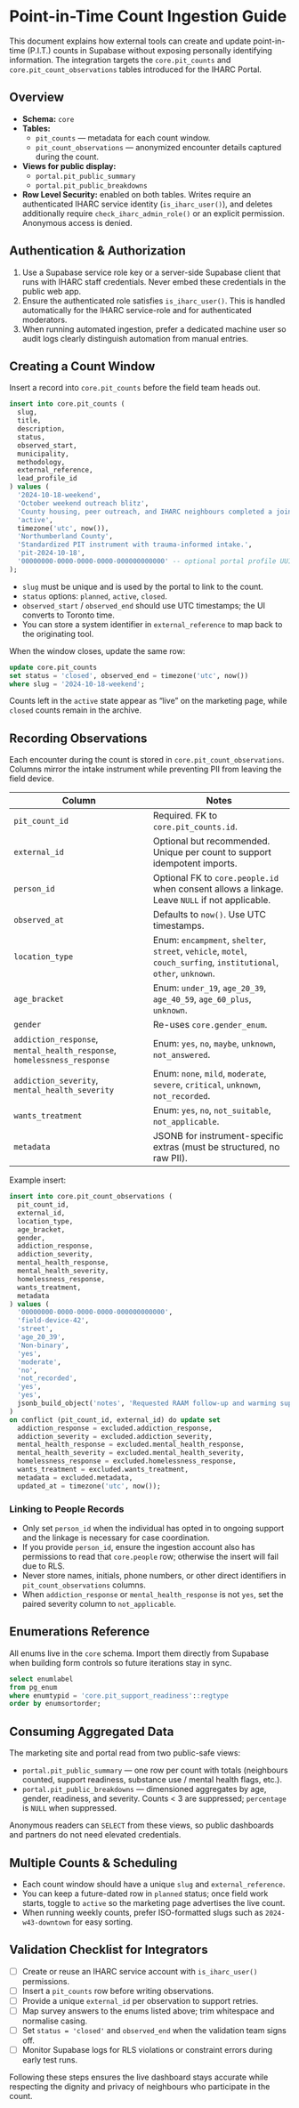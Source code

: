 # Point-in-Time Count Ingestion Guide

This document explains how external tools can create and update point-in-time (P.I.T.) counts in Supabase without exposing personally identifying information. The integration targets the `core.pit_counts` and `core.pit_count_observations` tables introduced for the IHARC Portal.

## Overview

- **Schema:** `core`
- **Tables:**
  - `pit_counts` — metadata for each count window.
  - `pit_count_observations` — anonymized encounter details captured during the count.
- **Views for public display:**
  - `portal.pit_public_summary`
  - `portal.pit_public_breakdowns`
- **Row Level Security:** enabled on both tables. Writes require an authenticated IHARC service identity (`is_iharc_user()`), and deletes additionally require `check_iharc_admin_role()` or an explicit permission. Anonymous access is denied.

## Authentication & Authorization

1. Use a Supabase service role key or a server-side Supabase client that runs with IHARC staff credentials. Never embed these credentials in the public web app.
2. Ensure the authenticated role satisfies `is_iharc_user()`. This is handled automatically for the IHARC service-role and for authenticated moderators.
3. When running automated ingestion, prefer a dedicated machine user so audit logs clearly distinguish automation from manual entries.

## Creating a Count Window

Insert a record into `core.pit_counts` before the field team heads out.

```sql
insert into core.pit_counts (
  slug,
  title,
  description,
  status,
  observed_start,
  municipality,
  methodology,
  external_reference,
  lead_profile_id
) values (
  '2024-10-18-weekend',
  'October weekend outreach blitz',
  'County housing, peer outreach, and IHARC neighbours completed a joined-up PIT route.',
  'active',
  timezone('utc', now()),
  'Northumberland County',
  'Standardized PIT instrument with trauma-informed intake.',
  'pit-2024-10-18',
  '00000000-0000-0000-0000-000000000000' -- optional portal profile UUID
);
```

- `slug` must be unique and is used by the portal to link to the count.
- `status` options: `planned`, `active`, `closed`.
- `observed_start` / `observed_end` should use UTC timestamps; the UI converts to Toronto time.
- You can store a system identifier in `external_reference` to map back to the originating tool.

When the window closes, update the same row:

```sql
update core.pit_counts
set status = 'closed', observed_end = timezone('utc', now())
where slug = '2024-10-18-weekend';
```

Counts left in the `active` state appear as “live” on the marketing page, while `closed` counts remain in the archive.

## Recording Observations

Each encounter during the count is stored in `core.pit_count_observations`. Columns mirror the intake instrument while preventing PII from leaving the field device.

| Column | Notes |
| --- | --- |
| `pit_count_id` | Required. FK to `core.pit_counts.id`. |
| `external_id` | Optional but recommended. Unique per count to support idempotent imports. |
| `person_id` | Optional FK to `core.people.id` when consent allows a linkage. Leave `NULL` if not applicable. |
| `observed_at` | Defaults to `now()`. Use UTC timestamps. |
| `location_type` | Enum: `encampment`, `shelter`, `street`, `vehicle`, `motel`, `couch_surfing`, `institutional`, `other`, `unknown`. |
| `age_bracket` | Enum: `under_19`, `age_20_39`, `age_40_59`, `age_60_plus`, `unknown`. |
| `gender` | Re-uses `core.gender_enum`. |
| `addiction_response`, `mental_health_response`, `homelessness_response` | Enum: `yes`, `no`, `maybe`, `unknown`, `not_answered`. |
| `addiction_severity`, `mental_health_severity` | Enum: `none`, `mild`, `moderate`, `severe`, `critical`, `unknown`, `not_recorded`. |
| `wants_treatment` | Enum: `yes`, `no`, `not_suitable`, `not_applicable`. |
| `metadata` | JSONB for instrument-specific extras (must be structured, no raw PII). |

Example insert:

```sql
insert into core.pit_count_observations (
  pit_count_id,
  external_id,
  location_type,
  age_bracket,
  gender,
  addiction_response,
  addiction_severity,
  mental_health_response,
  mental_health_severity,
  homelessness_response,
  wants_treatment,
  metadata
) values (
  '00000000-0000-0000-0000-000000000000',
  'field-device-42',
  'street',
  'age_20_39',
  'Non-binary',
  'yes',
  'moderate',
  'no',
  'not_recorded',
  'yes',
  'yes',
  jsonb_build_object('notes', 'Requested RAAM follow-up and warming supplies')
)
on conflict (pit_count_id, external_id) do update set
  addiction_response = excluded.addiction_response,
  addiction_severity = excluded.addiction_severity,
  mental_health_response = excluded.mental_health_response,
  mental_health_severity = excluded.mental_health_severity,
  homelessness_response = excluded.homelessness_response,
  wants_treatment = excluded.wants_treatment,
  metadata = excluded.metadata,
  updated_at = timezone('utc', now());
```

### Linking to People Records

- Only set `person_id` when the individual has opted in to ongoing support and the linkage is necessary for case coordination.
- If you provide `person_id`, ensure the ingestion account also has permissions to read that `core.people` row; otherwise the insert will fail due to RLS.
- Never store names, initials, phone numbers, or other direct identifiers in `pit_count_observations` columns.
- When `addiction_response` or `mental_health_response` is not `yes`, set the paired severity column to `not_applicable`.

## Enumerations Reference

All enums live in the `core` schema. Import them directly from Supabase when building form controls so future iterations stay in sync.

```sql
select enumlabel
from pg_enum
where enumtypid = 'core.pit_support_readiness'::regtype
order by enumsortorder;
```

## Consuming Aggregated Data

The marketing site and portal read from two public-safe views:

- `portal.pit_public_summary` — one row per count with totals (neighbours counted, support readiness, substance use / mental health flags, etc.).
- `portal.pit_public_breakdowns` — dimensioned aggregates by age, gender, readiness, and severity. Counts < 3 are suppressed; `percentage` is `NULL` when suppressed.

Anonymous readers can `SELECT` from these views, so public dashboards and partners do not need elevated credentials.

## Multiple Counts & Scheduling

- Each count window should have a unique `slug` and `external_reference`.
- You can keep a future-dated row in `planned` status; once field work starts, toggle to `active` so the marketing page advertises the live count.
- When running weekly counts, prefer ISO-formatted slugs such as `2024-w43-downtown` for easy sorting.

## Validation Checklist for Integrators

- [ ] Create or reuse an IHARC service account with `is_iharc_user()` permissions.
- [ ] Insert a `pit_counts` row before writing observations.
- [ ] Provide a unique `external_id` per observation to support retries.
- [ ] Map survey answers to the enums listed above; trim whitespace and normalise casing.
- [ ] Set `status = 'closed'` and `observed_end` when the validation team signs off.
- [ ] Monitor Supabase logs for RLS violations or constraint errors during early test runs.

Following these steps ensures the live dashboard stays accurate while respecting the dignity and privacy of neighbours who participate in the count.

